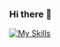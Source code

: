 ### Hi there 👋

<!--
**BustedElbows/BustedElbows** is a ✨ _special_ ✨ repository because its `README.md` (this file) appears on your GitHub profile.



🔭 I’m currently working on my personal things.
💬 Ask me about anything you need help with.
⚡ Fun fact: Remember to update your jQuery.
-->

[![My Skills](https://skills.thijs.gg/icons?i=docker,html,linux,?theme=dark)](https://skills.thijs.gg)
